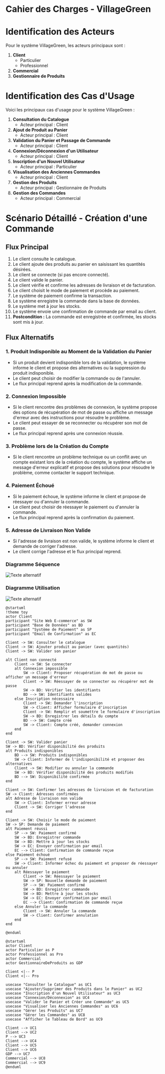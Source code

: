 # Cahier des Charges - VillageGreen
# Identification des Acteurs

Pour le système VillageGreen, les acteurs principaux sont :

1. **Client**
   - Particulier
   - Professionnel
2. **Commercial**
3. **Gestionnaire de Produits**

# Identification des Cas d'Usage

Voici les principaux cas d'usage pour le système VillageGreen :

1. **Consultation du Catalogue**
   - Acteur principal : Client
2. **Ajout de Produit au Panier**
   - Acteur principal : Client
3. **Validation du Panier et Passage de Commande**
   - Acteur principal : Client
4. **Connexion/Déconnexion d'un Utilisateur**
   - Acteur principal : Client
5. **Inscription d'un Nouvel Utilisateur**
   - Acteur principal : Particulier
6. **Visualisation des Anciennes Commandes**
   - Acteur principal : Client
7. **Gestion des Produits**
   - Acteur principal : Gestionnaire de Produits
8. **Gestion des Commandes**
   - Acteur principal : Commercial

# Scénario Détaillé - Création d'une Commande

## Flux Principal

1. Le client consulte le catalogue.
2. Le client ajoute des produits au panier en saisissant les quantités désirées.
3. Le client se connecte (si pas encore connecté).
4. Le client valide le panier.
5. Le client vérifie et confirme les adresses de livraison et de facturation.
6. Le client choisit le mode de paiement et procède au paiement.
7. Le système de paiement confirme la transaction.
8. Le système enregistre la commande dans la base de données.
9. Le système met à jour les stocks.
10. Le système envoie une confirmation de commande par email au client.
11. **Postcondition :** La commande est enregistrée et confirmée, les stocks sont mis à jour.

## Flux Alternatifs

### 1. Produit Indisponible au Moment de la Validation du Panier

- Si un produit devient indisponible lors de la validation, le système informe le client et propose des alternatives ou la suppression du produit indisponible.
- Le client peut choisir de modifier la commande ou de l'annuler.
- Le flux principal reprend après la modification de la commande.

### 2. Connexion Impossible

- Si le client rencontre des problèmes de connexion, le système propose des options de récupération de mot de passe ou affiche un message d'erreur avec des instructions pour résoudre le problème.
- Le client peut essayer de se reconnecter ou récupérer son mot de passe.
- Le flux principal reprend après une connexion réussie.

### 3. Problème lors de la Création du Compte

- Si le client rencontre un problème technique ou un conflit avec un compte existant lors de la création du compte, le système affiche un message d'erreur explicatif et propose des solutions pour résoudre le problème, comme contacter le support technique.

### 4. Paiement Échoué

- Si le paiement échoue, le système informe le client et propose de réessayer ou d'annuler la commande.
- Le client peut choisir de réessayer le paiement ou d'annuler la commande.
- Le flux principal reprend après la confirmation du paiement.

### 5. Adresse de Livraison Non Valide

- Si l'adresse de livraison est non valide, le système informe le client et demande de corriger l'adresse.
- Le client corrige l'adresse et le flux principal reprend.


### Diagramme Séquence

![ Texte alternatif](asset/diagramme_sequence.png "diagramme_sequence.png")

### Diagramme Utilisation

![ Texte alternatif](asset/diagramme_utilisation.png "diagramme_utilisation.png")

```plantuml 
@startuml
!theme toy
actor Client
participant "Site Web E-commerce" as SW
participant "Base de Données" as BD
participant "Système de Paiement" as SP
participant "Email de Confirmation" as EC

Client -> SW: Consulter le catalogue
Client -> SW: Ajouter produit au panier (avec quantités)
Client -> SW: Valider son panier

alt Client non connecté
    Client -> SW: Se connecter
    alt Connexion impossible
        SW -> Client: Proposer récupération de mot de passe ou afficher un message d'erreur
        Client -> SW: Réessayer de se connecter ou récupérer mot de passe
        SW -> BD: Vérifier les identifiants
        BD --> SW: Identifiants valides
    else Inscription nécessaire
        Client -> SW: Demander l'inscription
        SW -> Client: Afficher formulaire d'inscription
        Client -> SW: Remplir et soumettre le formulaire d'inscription
        SW -> BD: Enregistrer les détails du compte
        BD --> SW: Compte créé
        SW -> Client: Compte créé, demander connexion
    end
end

Client -> SW: Valider panier
SW -> BD: Vérifier disponibilité des produits
alt Produits indisponibles
    BD --> SW: Produits indisponibles
    SW -> Client: Informer de l'indisponibilité et proposer des alternatives
    Client -> SW: Modifier ou annuler la commande
    SW -> BD: Vérifier disponibilité des produits modifiés
    BD --> SW: Disponibilité confirmée
end

Client -> SW: Confirmer les adresses de livraison et de facturation
SW -> Client: Adresses confirmées
alt Adresse de livraison non valide
    SW -> Client: Informer erreur adresse
    Client -> SW: Corriger l'adresse
end

Client -> SW: Choisir le mode de paiement
SW -> SP: Demande de paiement
alt Paiement réussi
    SP --> SW: Paiement confirmé
    SW -> BD: Enregistrer commande
    SW -> BD: Mettre à jour les stocks
    SW -> EC: Envoyer confirmation par email
    EC --> Client: Confirmation de commande reçue
else Paiement échoué
    SP --> SW: Paiement refusé
    SW -> Client: Informer échec du paiement et proposer de réessayer ou annuler
    alt Réessayer le paiement
        Client -> SW: Réessayer le paiement
        SW -> SP: Nouvelle demande de paiement
        SP --> SW: Paiement confirmé
        SW -> BD: Enregistrer commande
        SW -> BD: Mettre à jour les stocks
        SW -> EC: Envoyer confirmation par email
        EC --> Client: Confirmation de commande reçue
    else Annuler la commande
        Client -> SW: Annuler la commande
        SW -> Client: Confirmer annulation
    end
end

@enduml

@startuml
actor Client
actor Particulier as P
actor Professionnel as Pro
actor Commercial
actor GestionnaireDeProduits as GDP

Client <|-- P
Client <|-- Pro

usecase "Consulter le Catalogue" as UC1
usecase "Ajouter/Supprimer des Produits dans le Panier" as UC2
usecase "Inscription d'un Nouvel Utilisateur" as UC3
usecase "Connexion/Déconnexion" as UC4
usecase "Valider le Panier et Créer une Commande" as UC5
usecase "Visualiser les Anciennes Commandes" as UC6
usecase "Gérer les Produits" as UC7
usecase "Gérer les Commandes" as UC8
usecase "Afficher le Tableau de Bord" as UC9

Client --> UC1
Client --> UC2
P --> UC3
Client --> UC4
Client --> UC5
Client --> UC6
GDP --> UC7
Commercial --> UC8
Commercial --> UC9
@enduml

